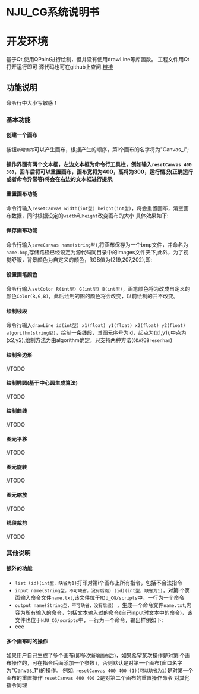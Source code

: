 # NJU_CG系统说明书

# 开发环境
基于Qt,使用QPaint进行绘制，但并没有使用drawLine等库函数。
工程文件用Qt打开运行即可
源代码也可在github上查阅.[链接](https://github.com/VingtDylan/NJU_CG/tree/master/NJU_CG)

## 功能说明
命令行中大小写敏感！

### 基本功能

#### 创建一个画布
按钮`新增画布`可以产生画布，根据产生的顺序，第i个画布的名字将为"Canvas_i";

#### 操作界面有两个文本框，左边文本框为命令行工具栏，例如输入`resetCanvas 400 300`，回车后将可以重置画布，画布宽将为400，高将为300，运行情况(正确运行或者命令异常等)将会在右边的文本框进行提示;

#### 重置画布功能
命令行输入`resetCanvas width(int型) height(int型)`，将会重置画布，清空画布数据，同时根据设定的`width`和`height`改变画布的大小
具体效果如下:

#### 保存画布功能
命令行输入`saveCanvas name(string型)`,将画布保存为一个bmp文件，并命名为`name.bmp`,存储路径已经设定为源代码同目录中的images文件夹下,此外，为了视觉舒服，背景颜色为自定义的颜色，RGB值为(219,207,202),即:


#### 设置画笔颜色
命令行输入`setColor R(int型) G(int型) B(int型)`，画笔颜色将为改成自定义的颜色`Color(R,G,B)`，此后绘制的图的颜色将会改变，以前绘制的并不改变。

#### 绘制线段
命令行输入`drawLine id(int型) x1(float) y1(float) x2(float) y2(float) algorithm(string型)`，绘制一条线段，其图元序号为id，起点为(x1,y1),中点为(x2,y2),绘制方法为由algorithm确定，只支持两种方法(`DDA`和`Bresenham`)

#### 绘制多边形
//TODO

#### 绘制椭圆(基于中心圆生成算法)
//TODO

#### 绘制曲线
//TODO

#### 图元平移
//TODO

#### 图元旋转
//TODO

#### 图元缩放
//TODO

#### 线段裁剪
//TODO

### 其他说明

#### 额外的功能
 - `list (id)(int型，缺省为1)`打印对第i个画布上所有指令，包括不合法指令
 - `input name(String型，不可缺省，没有后缀) (id)(int型，缺省为1)`，对第i个页面输入命令文件`name.txt`,该文件位于`NJU_CG/scripts`中，一行为一个命令
 - `output name(String型，不可缺省，没有后缀) `，生成一个命令文件`name.txt`,内容为所有输入的命令，包括文本输入过的命令(自己input时文本中的命令)，该文件也位于`NJU_CG/scripts`中，一行为一个命令，输出样例如下:
 - eee

#### 多个画布时的操作
如果用户自己生成了多个画布(即多次`新增画布`后)，如果希望某次操作是对第i个画布操作的，可在指令后面添加一个参数 i，否则默认是对第一个画布(窗口名字为"Canvas_1")的操作。
例如:
`resetCanvas 400 400 (1)(可以缺省为1)`是对第一个画布的重置操作
`resetCanvas 400 400 2`是对第二个画布的重置操作命令
对其他指令同理
